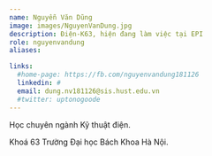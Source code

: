 ```yaml
---
name: Nguyễn Văn Dũng
image: images/NguyenVanDung.jpg
description: Điện-K63, hiện đang làm việc tại EPI
role: nguyenvandung
aliases:

links:
  #home-page: https://fb.com/nguyenvandung181126
  linkedin: #
  email: dung.nv181126@sis.hust.edu.vn
  #twitter: uptonogoode
---
```


Học chuyên ngành Kỹ thuật điện.

Khoá 63 Trường Đại học Bách Khoa Hà Nội.
